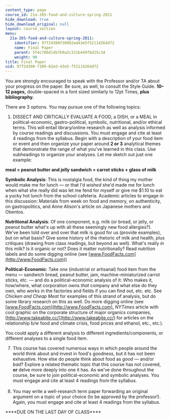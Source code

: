 ```yaml
---
content_type: page
course_id: 21a-265-food-and-culture-spring-2011
hide_download: true
hide_download_original: null
layout: course_section
menu:
  21a-265-food-and-culture-spring-2011:
    identifier: 97f24300f30982ed43e5f52114264d72
    name: Final Paper
    parent: 5f4c706d14b7b9a2c321b449fbd15c34
    weight: 90
title: Final Paper
uid: 97f24300-f309-82ed-43e5-f52114264d72
---
```


You are strongly encouraged to speak with the Professor and/or TA about your progress on the paper. Be sure, as well, to consult the Style Guide. **10–12 pages,** double-spaced in a font sized similarly to 12pt Times, **plus bibliography.**

There are 3 options. You may pursue one of the following topics:

1.  DISSECT AND CRITICALLY EVALUATE A FOOD, a DISH, or a MEAL in political-economic, gastro-political, symbolic, nutritional, and/or ethical terms. This will entail library/online research as well as analysis informed by course readings and discussions. You must engage and cite at least 4 readings from the syllabus. Begin with a description of your food item or event and then organize your paper around **2 or 3** analytical themes that demonstrate the range of what you've learned in this class. Use subheadings to organize your analyses. Let me sketch out just one example:

**meal = peanut butter and jelly sandwich + carrot sticks + glass of milk**

**Symbolic Analysis**: This is nostalgia food, the kind of thing my mother would make me for lunch — or that I'd _wished_ she'd made me for lunch when what she really did was let me fend for myself or give me $1.10 to eat a yucky hot lunch from the school cafeteria. Academic articles to engage in this discussion: Materials from week on food and memory, on authenticity, on gastropolitics, and Anne Alison's article on Japanese mothers and Obentos.

**Nutritional Analysis**: Of one component, e.g. milk (or bread, or jelly, or peanut butter what's up with all these seemingly new food allergies?). We've been told over and over that milk is good for us (provide examples), but on what basis? Give some history of the rhetoric of milk and health, plus critiques (drawing from class readings, but beyond as well). What's really _in_ this milk? Is it organic or not? Does it matter nutritionally? Read nutrition labels and do some digging online (see [www.FoodFacts.com](http://www.FoodFacts.com))

**Political-Economic**: Take _one_ (industrial or artisanal) food item from the menu — sandwich bread, peanut butter, jam, machine-miniaturized carrot sticks, etc. — and do a political-economic analysis of it: Who makes it, how/where, what corporation owns _that_ company and what else do they own, who works in the factories and fields if you can find out, etc. etc. See _Chicken and Cheap Meat_ for examples of this strand of analysis, but do some library research on this as well. Do more digging online (see [www.FoodFacts.com](http://www.FoodFacts.com), _NYTimes_ article with cool graphic on the corporate structure of major organics companies, [http://www.takeabite.cc/](http://www.takeabite.cc/) for articles on the relationship b/w food and climate crisis, food prices and ethanol, etc., etc.).

You could apply a different analysis to different ingredients/components, or different analyses to a single food item.

7.  This course has covered numerous ways in which people around the world think about and invest in food's goodness, but it has not been exhaustive. How else do people think about food as _good_ — and/or _bad_? Explore a related thematic topic that this course has not covered, **or** delve more deeply into one it has. As we've done throughout the course, be sure to join political-economic and symbolic analyses. You must engage and cite at least 4 readings from the syllabus.  
     
8.  You may write a well-research term paper forwarding an original argument on a topic of your choice (to be approved by the professor!). Again, you must engage and cite at least 4 readings from the syllabus.

\*\*\*\*DUE ON THE LAST DAY OF CLASS\*\*\*\*